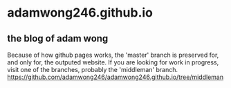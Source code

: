 # adamwong246.github.io
## the blog of adam wong

Because of how github pages works, the 'master' branch is preserved for, and only for, the outputed website. If you are looking for work in progress, visit one of the branches, probably the 'middleman' branch. https://github.com/adamwong246/adamwong246.github.io/tree/middleman